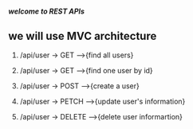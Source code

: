 ##### welcome to REST APIs

## we will use MVC architecture

1. /api/user -> GET -->{find all users}

2. /api/user -> GET -->{find one user by id}

3. /api/user -> POST -->{create a user}

4. /api/user -> PETCH -->{update user's information}

5. /api/user -> DELETE -->{delete user informartion}
